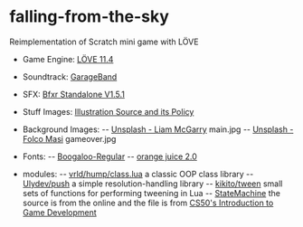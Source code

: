 # falling-from-the-sky

Reimplementation of Scratch mini game with LÖVE

- Game Engine: [LÖVE 11.4](https://love2d.org/)
- Soundtrack: [GarageBand](https://www.apple.com/mac/garageband/)
- SFX: [Bfxr Standalone V1.5.1](https://www.bfxr.net/)
- Stuff Images: [Illustration Source and its Policy](https://illust8.com/policy)
- Background Images:
  -- [Unsplash - Liam McGarry](https://unsplash.com/photos/4txHVae2MJ0) main.jpg
  -- [Unsplash - Folco Masi](https://unsplash.com/photos/6tbZUEqruQQ) gameover.jpg
- Fonts:
  -- [Boogaloo-Regular](https://fonts.google.com/specimen/Boogaloo?query=boogaloo)
  -- [orange juice 2.0](https://www.1001freefonts.com/orange-juice.font)

- modules:
  -- [vrld/hump/class.lua](https://github.com/vrld/hump) a classic OOP class library
  -- [Ulydev/push](https://github.com/Ulydev/push) a simple resolution-handling library
  -- [kikito/tween](https://github.com/kikito/tween.lua) small sets of functions for performing tweening in Lua
  -- [StateMachine](https://howtomakeanrpg.com/) the source is from the online and the file is from [CS50's Introduction to Game Development](https://cs50.harvard.edu/games/2018/)
